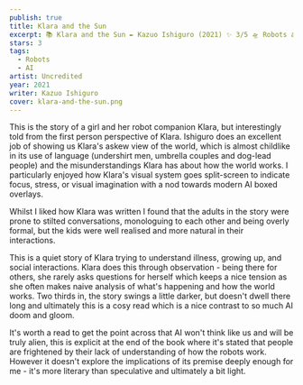 ```yaml
---
publish: true
title: Klara and the Sun
excerpt: 📚 Klara and the Sun ✒️ Kazuo Ishiguro (2021) ✨ 3/5 🛸 Robots and AI
stars: 3
tags:
  - Robots
  - AI
artist: Uncredited
year: 2021
writer: Kazuo Ishiguro
cover: klara-and-the-sun.png
---
```

This is the story of a girl and her robot companion Klara, but interestingly told from the first person perspective of Klara. Ishiguro does an excellent job of showing us Klara's askew view of the world, which is almost childlike in its use of language (undershirt men, umbrella couples and dog-lead people) and the misunderstandings Klara has about how the world works. I particularly enjoyed how Klara's visual system goes split-screen to indicate focus, stress, or visual imagination with a nod towards modern AI boxed overlays.  
  
Whilst I liked how Klara was written I found that the adults in the story were prone to stilted conversations, monologuing to each other and being overly formal, but the kids were well realised and more natural in their interactions.   
  
This is a quiet story of Klara trying to understand illness, growing up, and social interactions. Klara does this through observation - being there for others, she rarely asks questions for herself which keeps a nice tension as she often makes naive analysis of what's happening and how the world works. Two thirds in, the story swings a little darker, but doesn't dwell there long and ultimately this is a cosy read which is a nice contrast to so much AI doom and gloom.  
  
It's worth a read to get the point across that AI won't think like us and will be truly alien, this is explicit at the end of the book where it's stated that people are frightened by their lack of understanding of how the robots work. However it doesn't explore the implications of its premise deeply enough for me - it's more literary than speculative and ultimately a bit light.